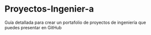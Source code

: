 # Proyectos-Ingenier-a
 Guía detallada para crear un portafolio de proyectos de ingeniería que puedes presentar en GitHub
